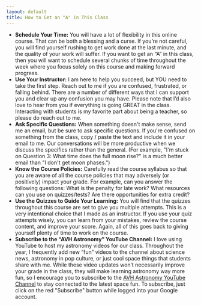 ```yaml
---
layout: default
title: How to Get an "A" in This Class
---
```


- **Schedule Your Time:** You will have a lot of flexibility in this online course. That can be both a blessing and a curse. If you’re not careful, you will find yourself rushing to get work done at the last minute, and the quality of your work will suffer. If you want to get an “A” in this class, then you will want to schedule several chunks of time throughout the week where you focus solely on this course and making forward progress.
- **Use Your Instructor:** I am here to help you succeed, but YOU need to take the first step. Reach out to me if you are confused, frustrated, or falling behind. There are a number of different ways that I can support you and clear up any confusion you may have. Please note that I’d also love to hear from you if everything is going GREAT in the class. Interacting with students is my favorite part about being a teacher, so please do reach out to me.
- **Ask Specific Questions:** When something doesn't make sense, send me an email, but be sure to ask specific questions. If you're confused on something from the class, copy / paste the text and include it in your email to me. Our conversations will be more productive when we discuss the specifics rather than the general. (For example, "I'm stuck on Question 3: What time does the full moon rise?" is a much better email than "I don't get moon phases.")
- **Know the Course Policies:** Carefully read the course syllabus so that you are aware of all the course policies that may adversely (or positively) impact your grade. For example, can you answer the following questions: What is the penalty for late work? What resources can you use on quizzes/tests? Are there opportunities for extra credit?
- **Use the Quizzes to Guide Your Learning:** You will find that the quizzes throughout this course are set to give you multiple attempts. This is a very intentional choice that I made as an instructor. If you use your quiz attempts wisely, you can learn from your mistakes, review the course content, and improve your score. Again, all of this goes back to giving yourself plenty of time to work on the course.
- **Subscribe to the “AVH Astronomy” YouTube Channel:** I love using YouTube to host my astronomy videos for our class. Throughout the year, I frequently add new “fun” videos to the channel about science news, astronomy in pop culture, or just cool space things that students share with me. While these video updates won’t necessarily improve your grade in the class, they will make learning astronomy way more fun, so I encourage you to subscribe to the [AVH Astronomy YouTube Channel](https://www.youtube.com/avhastronomy) to stay connected to the latest space fun.  To subscribe, just click on the red "Subscribe" button while logged into your Google account.

